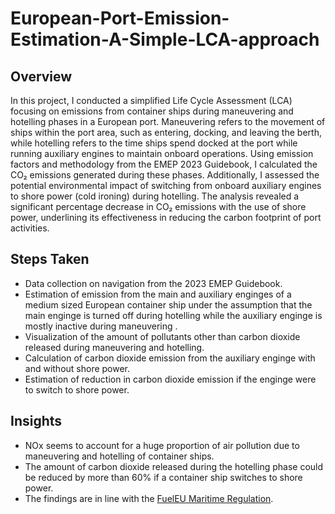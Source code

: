 # European-Port-Emission-Estimation-A-Simple-LCA-approach

## Overview
In this project, I conducted a simplified Life Cycle Assessment (LCA) focusing on emissions from container ships during maneuvering and hotelling phases in a European port. Maneuvering refers to the movement of ships within the port area, such as entering, docking, and leaving the berth, while hotelling refers to the time ships spend docked at the port while running auxiliary engines to maintain onboard operations.
Using emission factors and methodology from the EMEP 2023 Guidebook, I calculated the CO₂ emissions generated during these phases. Additionally, I assessed the potential environmental impact of switching from onboard auxiliary engines to shore power (cold ironing) during hotelling. The analysis revealed a significant percentage decrease in CO₂ emissions with the use of shore power, underlining its effectiveness in reducing the carbon footprint of port activities.

## Steps Taken

- Data collection on navigation from the 2023 EMEP Guidebook.
- Estimation of emission from the main and auxiliary enginges of a medium sized European container ship under the assumption that the main enginge is turned off during hotelling while the auxiliary enginge is mostly inactive during maneuvering .
- Visualization of the amount of pollutants other than carbon dioxide released during maneuvering and hotelling.
- Calculation of carbon dioxide emission from the auxiliary enginge with and without shore power.
- Estimation of reduction in carbon dioxide emission if the enginge were to switch to shore power.

## Insights

- NOx seems to account for a huge proportion of air pollution due to maneuvering and hotelling of container ships.
- The amount of carbon dioxide released during the hotelling phase could be reduced by more than 60% if a container ship switches to shore power.
- The findings are in line with the [FuelEU Maritime Regulation](https://transport.ec.europa.eu/transport-modes/maritime/decarbonising-maritime-transport-fueleu-maritime_en).
